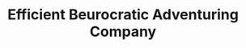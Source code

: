 ---
layout: category
title: Efficient Beurocratic Adventuring Company
permalink: /category/ebac/index.html
category: EBAC
---